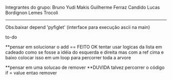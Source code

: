 Integrantes do grupo:
    Bruno Yudi Makis
    Guilherme Ferraz Candido
    Lucas Bordignon Lemes Trocoli



-----------------------------------------

Obs:baixar depend 'pyfiglet' (interface para execução ascii na main)


to-do

**pensar em solucionar o add == FEITO OK
tentar usar logicas da lista em cadeado como se fosse a idéia do esquerda e direita mas com a ref cima e baixo
colocar isso em um loop para percorrer toda a arvore

**pensar em uma solucao de remover **DUVIDA 
talvez percorrer o código if = value entao remover
